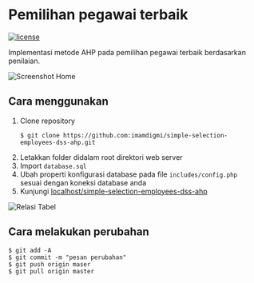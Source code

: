 # Pemilihan pegawai terbaik
[![license](https://img.shields.io/github/license/mashape/apistatus.svg)](https://github.com/imamdigmi/simple-selection-employees-dss-ahp/blob/master/LICENSE)

Implementasi metode AHP pada pemilihan pegawai terbaik berdasarkan penilaian.

![Screenshot Home](screenshot.png "Screenshot Home")

## Cara menggunakan
1. Clone repository
    ```
    $ git clone https://github.com:imamdigmi/simple-selection-employees-dss-ahp.git
    ```
2. Letakkan folder didalam root direktori web server
3. Import `database.sql`
4. Ubah properti konfigurasi database pada file `includes/config.php` sesuai dengan koneksi database anda
5. Kunjungi [localhost/simple-selection-employees-dss-ahp](http://localhost/simple-selection-employees-dss-ahp)

![Relasi Tabel](table-relationship.png "Relasi Tabel")

## Cara melakukan perubahan
```
$ git add -A
$ git commit -m "pesan perubahan"
$ git push origin maser
$ git pull origin master
```
